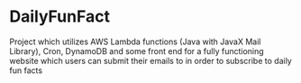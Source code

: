 # DailyFunFact
Project which utilizes AWS Lambda functions (Java with JavaX Mail Library), Cron, DynamoDB and some front end for a fully functioning website which users can submit their emails to in order to subscribe to daily fun facts
